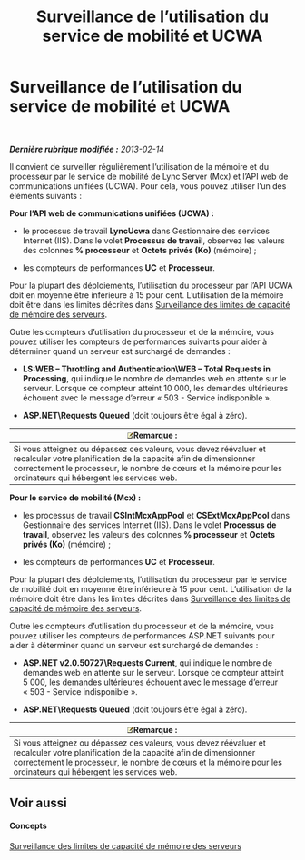 ﻿---
title: Surveillance de l’utilisation du service de mobilité et UCWA
TOCTitle: Surveillance de l’utilisation du service de mobilité et UCWA
ms:assetid: 8389b37a-ca3e-4047-8b51-85bc07da87e8
ms:mtpsurl: https://technet.microsoft.com/fr-fr/library/Hh690025(v=OCS.15)
ms:contentKeyID: 49297928
ms.date: 05/20/2016
mtps_version: v=OCS.15
ms.translationtype: HT
---

# Surveillance de l’utilisation du service de mobilité et UCWA

 

_**Dernière rubrique modifiée :** 2013-02-14_

Il convient de surveiller régulièrement l’utilisation de la mémoire et du processeur par le service de mobilité de Lync Server (Mcx) et l’API web de communications unifiées (UCWA). Pour cela, vous pouvez utiliser l’un des éléments suivants :

**Pour l’API web de communications unifiées (UCWA) :**

  - le processus de travail **LyncUcwa** dans Gestionnaire des services Internet (IIS). Dans le volet **Processus de travail**, observez les valeurs des colonnes **% processeur** et **Octets privés (Ko)** (mémoire) ;

  - les compteurs de performances **UC** et **Processeur**.

Pour la plupart des déploiements, l’utilisation du processeur par l’API UCWA doit en moyenne être inférieure à 15 pour cent. L’utilisation de la mémoire doit être dans les limites décrites dans [Surveillance des limites de capacité de mémoire des serveurs](lync-server-2013-monitoring-for-server-memory-capacity-limits.md).

Outre les compteurs d’utilisation du processeur et de la mémoire, vous pouvez utiliser les compteurs de performances suivants pour aider à déterminer quand un serveur est surchargé de demandes :

  - **LS:WEB – Throttling and Authentication\\WEB – Total Requests in Processing**, qui indique le nombre de demandes web en attente sur le serveur. Lorsque ce compteur atteint 10 000, les demandes ultérieures échouent avec le message d’erreur « 503 - Service indisponible ».

  - **ASP.NET\\Requests Queued** (doit toujours être égal à zéro).

<table>
<thead>
<tr class="header">
<th><img src="images/Gg398920.note(OCS.15).gif" title="note" alt="note" />Remarque :</th>
</tr>
</thead>
<tbody>
<tr class="odd">
<td>Si vous atteignez ou dépassez ces valeurs, vous devez réévaluer et recalculer votre planification de la capacité afin de dimensionner correctement le processeur, le nombre de cœurs et la mémoire pour les ordinateurs qui hébergent les services web.</td>
</tr>
</tbody>
</table>


**Pour le service de mobilité (Mcx) :**

  - les processus de travail **CSIntMcxAppPool** et **CSExtMcxAppPool** dans Gestionnaire des services Internet (IIS). Dans le volet **Processus de travail**, observez les valeurs des colonnes **% processeur** et **Octets privés (Ko)** (mémoire) ;

  - les compteurs de performances **UC** et **Processeur**.

Pour la plupart des déploiements, l’utilisation du processeur par le service de mobilité doit en moyenne être inférieure à 15 pour cent. L’utilisation de la mémoire doit être dans les limites décrites dans [Surveillance des limites de capacité de mémoire des serveurs](lync-server-2013-monitoring-for-server-memory-capacity-limits.md).

Outre les compteurs d’utilisation du processeur et de la mémoire, vous pouvez utiliser les compteurs de performances ASP.NET suivants pour aider à déterminer quand un serveur est surchargé de demandes :

  - **ASP.NET v2.0.50727\\Requests Current**, qui indique le nombre de demandes web en attente sur le serveur. Lorsque ce compteur atteint 5 000, les demandes ultérieures échouent avec le message d’erreur « 503 - Service indisponible ».

  - **ASP.NET\\Requests Queued** (doit toujours être égal à zéro).

<table>
<thead>
<tr class="header">
<th><img src="images/Gg398920.note(OCS.15).gif" title="note" alt="note" />Remarque :</th>
</tr>
</thead>
<tbody>
<tr class="odd">
<td>Si vous atteignez ou dépassez ces valeurs, vous devez réévaluer et recalculer votre planification de la capacité afin de dimensionner correctement le processeur, le nombre de cœurs et la mémoire pour les ordinateurs qui hébergent les services web.</td>
</tr>
</tbody>
</table>


## Voir aussi

#### Concepts

[Surveillance des limites de capacité de mémoire des serveurs](lync-server-2013-monitoring-for-server-memory-capacity-limits.md)

